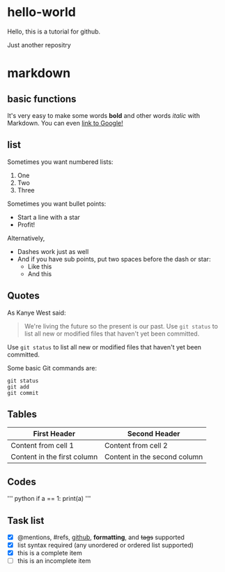 # hello-world

Hello, this is a tutorial for github.

Just another repositry

# markdown

## basic functions

It's very easy to make some words **bold** and other words *italic* with Markdown. You can even [link to Google!](http://google.com)

## list

Sometimes you want numbered lists:

1. One
2. Two
3. Three

Sometimes you want bullet points:

* Start a line with a star
* Profit!

Alternatively,

- Dashes work just as well
- And if you have sub points, put two spaces before the dash or star:
  - Like this
  - And this

## Quotes

As Kanye West said:

> We're living the future so
> the present is our past.
Use `git status` to list all new or modified files that haven't yet been committed.


Use `git status` to list all new or modified files that haven't yet been committed.

Some basic Git commands are:
```
git status
git add
git commit
```

## Tables

First Header | Second Header
------------ | -------------
Content from cell 1 | Content from cell 2
Content in the first column | Content in the second column

## Codes

''' python
if a == 1:
    print(a)
'''

## Task list

- [x] @mentions, #refs, [github](), **formatting**, and <del>tags</del> supported
- [x] list syntax required (any unordered or ordered list supported)
- [x] this is a complete item
- [ ] this is an incomplete item
